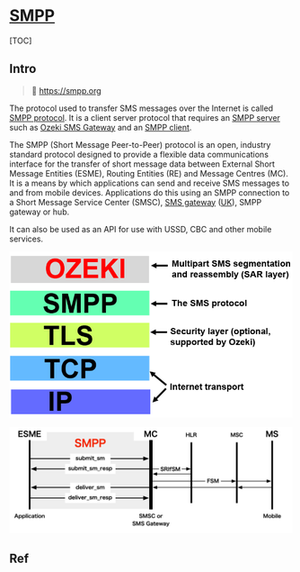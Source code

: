 # [SMPP](https://smpp.org)

[TOC]





## Intro

> 🔗 https://smpp.org

The protocol used to transfer SMS messages over the Internet is called [SMPP protocol](https://ozeki-sms-gateway.com/p_7617-smpp-connection-to-sms-service-providers.html). It is a client server protocol that requires an [SMPP server](https://ozeki-sms-gateway.com/p_6729-how-to-setup-your-own-secure-smpp-server.html) such as [Ozeki SMS Gateway](https://ozeki-sms-gateway.com/) and an [SMPP client](https://ozeki-sms-gateway.com/p_5953-how-to-setup-an-smpp-client-connection-to-the-mobile-network.html).

The SMPP (Short Message Peer-to-Peer) protocol is an open, industry standard protocol designed to provide a flexible data communications interface for the transfer of short message data between External Short Message Entities (ESME), Routing Entities (RE) and Message Centres (MC). It is a means by which applications can send and receive SMS messages to and from mobile devices. Applications do this using an SMPP connection to a Short Message Service Center (SMSC), [SMS gateway](https://smpp.org/sms-gateway.html) ([UK](https://smpp.org/sms-gateway.html#uk)), SMPP gateway or hub.

It can also be used as an API for use with USSD, CBC and other mobile services.

![img](../../../../../../Assets/Pics/smpp-protocol-stack.png)

![Mobile Terminated (MT) SMS with delivery receipt using SMPP](../../../../../../Assets/Pics/smpp_diagram.png)



## Ref

[SMPP protocol ]: https://ozeki-sms-gateway.com/p_260-introduction-to-the-sms-protocol.html

